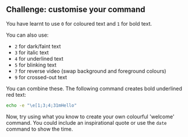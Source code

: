 ## Challenge: customise your command

You have learnt to use `0` for coloured text and `1` for bold text. 

You can also use:
+ `2` for dark/faint text
+ `3` for italic text
+ `4` for underlined text
+ `5` for blinking text
+ `7` for reverse video (swap background and foreground colours)
+ `9` for crossed-out text

You can combine these. The following command creates bold underlined red text:

```bash
echo -e "\e[1;3;4;31mHello"
```

Now, try using what you know to create your own colourful 'welcome' command. You could include an inspirational quote or use the `date` command to show the time. 



